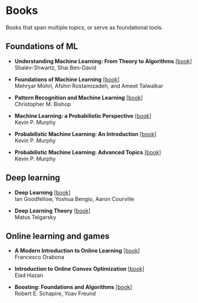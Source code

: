 # Books

Books that span multiple topics, or serve as foundational tools.

## Foundations of ML
- **Understanding Machine Learning: From Theory to Algorithms** [[book]](https://www.cs.huji.ac.il/~shais/UnderstandingMachineLearning/)  
    Shalev-Shwartz, Shai Ben-David

- **Foundations of Machine Learning** [[book]](https://cs.nyu.edu/~mohri/mlbook/)   
    Mehryar Mohri, Afshin Rostamizadeh, and Ameet Talwalkar

+ **Pattern Recognition and Machine Learning** [[book]](https://www.microsoft.com/en-us/research/wp-content/uploads/2006/01/Bishop-Pattern-Recognition-and-Machine-Learning-2006.pdf)  
  Christopher M. Bishop

+ **Machine Learning: a Probabilistic Perspective** [[book]](https://probml.github.io/pml-book/book0.html)  
  Kevin P. Murphy

+ **Probabilistic Machine Learning: An Introduction** [[book]](https://probml.github.io/pml-book/book1.html)  
  Kevin P. Murphy

+ **Probabilistic Machine Learning: Advanced Topics** [[book]](https://probml.github.io/pml-book/book2.html)  
  Kevin P. Murphy


## Deep learning

+ **Deep Learning** [[book]](https://www.deeplearningbook.org/)  
  Ian Goodfellow, Yoshua Bengio, Aaron Courville

- **Deep Learning Theory** [[book]](https://mjt.cs.illinois.edu/dlt/index.pdf)   
  Matus Telgarsky


## Online learning and games
+ **A Modern Introduction to Online Learning** [[book]](https://arxiv.org/abs/1912.13213)  
  Francesco Orabona

+ **Introduction to Online Convex Optimization** [[book]](https://arxiv.org/abs/1909.05207)  
  Elad Hazan

+ **Boosting: Foundations and Algorithms** [[book]](https://direct.mit.edu/books/oa-monograph/5342/BoostingFoundations-and-Algorithms)  
  Robert E. Schapire, Yoav Freund

